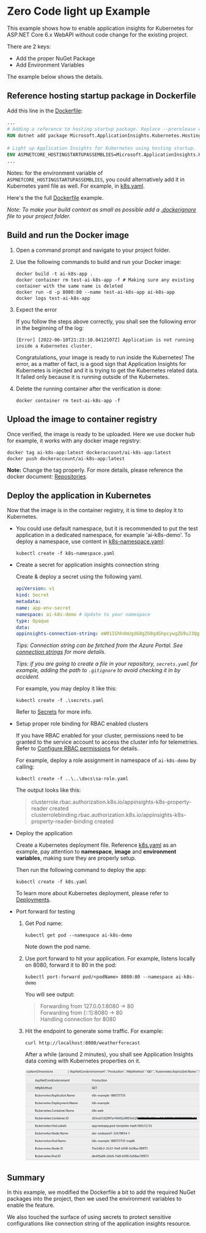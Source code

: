 # Zero Code light up Example

This example shows how to enable application insights for Kubernetes for ASP.NET Core 6.x WebAPI without code change for the existing project.

There are 2 keys:

* Add the proper NuGet Package
* Add Environment Variables

The example below shows the details.

## Reference hosting startup package in Dockerfile

Add this line in the [Dockerfile](./dockerfile):

```dockerfile
...
# Adding a reference to hosting startup package. Replace --prerelease with the target version of the package you want to use.
RUN dotnet add package Microsoft.ApplicationInsights.Kubernetes.HostingStartup --prerelease

# Light up Application Insights for Kubernetes using hosting startup.
ENV ASPNETCORE_HOSTINGSTARTUPASSEMBLIES=Microsoft.ApplicationInsights.Kubernetes.HostingStartup
...
```

Notes: for the environment variable of `ASPNETCORE_HOSTINGSTARTUPASSEMBLIES`, you could alternatively add it in Kubernetes yaml file as well. For example, in [k8s.yaml](./k8s.yaml).

Here's the the full [Dockerfile](./dockerfile) example.

*Note: To make your build context as small as possible add a [.dockerignore](./.dockerignore) file to your project folder.*

## Build and run the Docker image

1. Open a command prompt and navigate to your project folder.

1. Use the following commands to build and run your Docker image:

    ```shell
    docker build -t ai-k8s-app .
    docker container rm test-ai-k8s-app -f # Making sure any existing container with the same name is deleted
    docker run -d -p 8080:80 --name test-ai-k8s-app ai-k8s-app
    docker logs test-ai-k8s-app
    ```

1. Expect the error

    If you follow the steps above correctly, you shall see the following error in the beginning of the log:

    ```shell
    [Error] [2022-06-10T21:23:10.0412107Z] Application is not running inside a Kubernetes cluster.
    ```

    Congratulations, your image is ready to run inside the Kubernetes! The error, as a matter of fact, is a good sign that Application Insights for Kubernetes is injected and it is trying to get the Kubernetes related data. It failed only because it is running outside of the Kubernetes.

1. Delete the running container after the verification is done:

    ```shell
    docker container rm test-ai-k8s-app -f
    ```

## Upload the image to container registry

Once verified, the image is ready to be uploaded. Here we use docker hub for example, it works with any docker image registry:

```shell
docker tag ai-k8s-app:latest dockeraccount/ai-k8s-app:latest
docker push dockeraccount/ai-k8s-app:latest
```

**Note:** Change the tag properly. For more details, please reference the docker document: [Repositories](https://docs.docker.com/docker-hub/repos/).

## Deploy the application in Kubernetes

Now that the image is in the container registry, it is time to deploy it to Kubernetes.

* You could use default namespace, but it is recommended to put the test application in a dedicated namespace, for example 'ai-k8s-demo'. To deploy a namespace, use content in [k8s-namespace.yaml](../k8s-namespace.yaml):

    ```
    kubectl create -f k8s-namespace.yaml
    ```

* Create a secret for application insights connection string

    Create & deploy a secret using the following yaml.

    ```yaml
    apiVersion: v1
    kind: Secret
    metadata:
    name: app-env-secret
    namespace: ai-k8s-demo # Update to your namespace
    type: Opaque
    data:
    appinsights-connection-string: eW91IGhhdmUgdG8gZG8gdGhpcywgZG9uJ3QgeW91Pw==   #Base64 encoded connection string.
    ```
    _Tips: Connection string can be fetched from the Azure Portal. See [connection strings](https://docs.microsoft.com/en-us/azure/azure-monitor/app/sdk-connection-string?tabs=net) for more details._

    _Tips: if you are going to create a file in your repository, `secrets.yaml` for example, adding the path to `.gitignore` to avoid checking it in by accident._

    For example, you may deploy it like this:

    ```shell
    kubectl create -f .\secrets.yaml
    ```

    Refer to [Secrets](https://kubernetes.io/docs/concepts/configuration/secret/) for more info.

* Setup proper role binding for RBAC enabled clusters

    If you have RBAC enabled for your cluster, permissions need to be granted to the service account to access the cluster info for telemetries. Refer to [Configure RBAC permissions](../../docs/configure-rbac-permissions.md) for details.

    For example, deploy a role assignment in namespace of `ai-k8s-demo` by calling:

    ```shell
    kubectl create -f ..\..\docs\sa-role.yaml
    ```

    The output looks like this:

    > clusterrole.rbac.authorization.k8s.io/appinsights-k8s-property-reader created  
    clusterrolebinding.rbac.authorization.k8s.io/appinsights-k8s-property-reader-binding created

* Deploy the application

    Create a Kubernetes deployment file. Reference [k8s.yaml](k8s.yaml) as an example, pay attention to **namespace**, **image** and **environment variables**, making sure they are properly setup.

    Then run the following command to deploy the app:

    ```shell
    kubectl create -f k8s.yaml
    ```

    To learn more about Kubernetes deployment, please refer to [Deployments](https://kubernetes.io/docs/concepts/workloads/controllers/deployment/).

* Port forward for testing

    1. Get Pod name:
        
        ```shell
        kubectl get pod --namespace ai-k8s-demo
        ```
        Note down the pod name.

    2. Use port forward to hit your application. For example, listens locally on 8080, forward it to 80 in the pod:

        ```shell
        kubectl port-forward pod/<podName> 8080:80 --namespace ai-k8s-demo
        ```
    
        You will see output:

        > Forwarding from 127.0.0.1:8080 -> 80  
        Forwarding from [::1]:8080 -> 80  
        Handling connection for 8080

    3. Hit the endpoint to generate some traffic. For example:

        ```
        curl http://localhost:8080/weatherforecast
        ```
        
        After a while (around 2 minutes), you shall see Application Insights data coming with Kubernetes properties on it.


        ![Application Insights Events with Kubernetes Properties](./.media/AI_K8s_Properties.png)

## Summary

In this example, we modified the Dockerfile a bit to add the required NuGet packages into the project, then we used the environment variables to enable the feature.

We also touched the surface of using secrets to protect sensitive configurations like connection string of the application insights resource.
